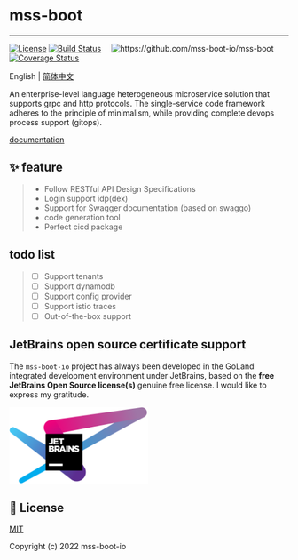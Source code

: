 # mss-boot

---
<img style="float:right" width="320" src="https://mss-boot-io.github.io/mss-boot-docs/images/logos/logo-b.png"  alt="https://github.com/mss-boot-io/mss-boot"/>


[![License](https://img.shields.io/github/license/mashape/apistatus.svg)](https://github.com/mss-boot-io/mss-boot)
[![Build Status](https://travis-ci.org/mss-boot-io/mss-boot.svg?branch=main)](https://travis-ci.org/mss-boot-io/mss-boot)
[![Coverage Status](https://coveralls.io/repos/github/mss-boot-io/mss-boot/badge.svg?branch=main)](https://coveralls.io/github/mss-boot-io/mss-boot?branch=main)

English | [简体中文](https://github.com/mss-boot-io/mss-boot/blob/main/README.Zh-cn.md)

An enterprise-level language heterogeneous microservice solution that supports grpc and http protocols. The single-service code framework adheres to the principle of minimalism, while providing complete devops process support (gitops).

[documentation](https://mss-boot-io.github.io/mss-boot-docs/index.html)

## ✨ feature
> - Follow RESTful API Design Specifications
> - Login support idp(dex)
> - Support for Swagger documentation (based on swaggo)
> - code generation tool
> - Perfect cicd package

## todo list
> - [ ] Support tenants
> - [ ] Support dynamodb
> - [ ] Support config provider
> - [ ] Support istio traces
> - [ ] Out-of-the-box support

## JetBrains open source certificate support

The `mss-boot-io` project has always been developed in the GoLand integrated development environment under JetBrains, based on the **free JetBrains Open Source license(s)** genuine free license. I would like to express my gratitude.

<a href="https://www.jetbrains.com/?from=kubeadm-ha" target="_blank"><img src="https://raw.githubusercontent.com/panjf2000/illustrations/master/jetbrains/jetbrains-variant-4.png" width="250" align="middle"/></a>


## 🔑 License

[MIT](https://raw.githubusercontent.com/mss-boot-io/mss-boot/main/LICENSE)

Copyright (c) 2022 mss-boot-io